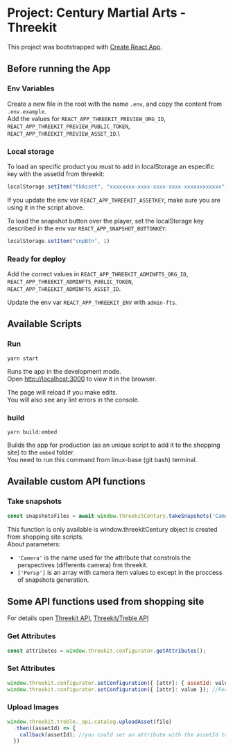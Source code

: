 # Project: Century Martial Arts - Threekit

This project was bootstrapped with [Create React App](https://github.com/facebook/create-react-app).

## Before running the App

### Env Variables
Create a new file in the root with the name `.env`, and copy the content from `.env.example`.\
Add the values for `REACT_APP_THREEKIT_PREVIEW_ORG_ID`, `REACT_APP_THREEKIT_PREVIEW_PUBLIC_TOKEN`, `REACT_APP_THREEKIT_PREVIEW_ASSET_ID`.\

### Local storage
To load an specific product you must to add in localStorage an especific key with the assetId from threekit:
``` javascript
localStorage.setItem("tkAsset", "xxxxxxxx-xxxx-xxxx-xxxx-xxxxxxxxxxxx");
```
If you update the env var `REACT_APP_THREEKIT_ASSETKEY`, make sure you are using it in the script above.

To load the snapshot button over the player, set the localStorage key described in the env var `REACT_APP_SNAPSHOT_BUTTONKEY`:
``` javascript
localStorage.setItem("snpBtn", 1)
```

### Ready for deploy

Add the correct values in `REACT_APP_THREEKIT_ADMINFTS_ORG_ID`, `REACT_APP_THREEKIT_ADMINFTS_PUBLIC_TOKEN`, `REACT_APP_THREEKIT_ADMINFTS_ASSET_ID`.

Update the env var `REACT_APP_THREEKIT_ENV` with `admin-fts`.

## Available Scripts
### Run

```
yarn start
```

Runs the app in the development mode.\
Open [http://localhost:3000](http://localhost:3000) to view it in the browser.

The page will reload if you make edits.\
You will also see any lint errors in the console.
### build
```
yarn build:embed
```
Builds the app for production (as an unique script to add it to the shopping site) to the `embed` folder.\
You need to run this command from linux-base (git bash) terminal.

## Available custom API functions

### Take snapshots
``` javascript
const snapshotsFiles = await window.threekitCentury.takeSnapshots('Camera', ['Persp']);
```
This function is only available is window.threekitCentury object is created from shopping site scripts.\
About parameters: 
 - `'Camera'` is the name used for the attribute that constrols the perspectives (differents camera) frm threekit.
 - `['Persp']` is an array with camera item values to except in the proccess of snapshots generation.

## Some API functions used from shopping site

For details open [Threekit API](https://community.threekit.com/hc/en-us/sections/4411715731483-APIs), [Threekit/Treble API](https://treble.threekit.com/docs/treble-js-treble-api)
### Get Attributes
``` javascript
const attributes = window.threekit.configurator.getAttributes();
```

### Set Attributes
``` javascript
window.threekit.configurator.setConfiguration({ [attr]: { assetId: value } }); // For Assets. i.e. Images
window.threekit.configurator.setConfiguration({ [attr]: value }); //For strings, numbers.
```

### Upload Images
``` javascript
window.threekit.treble._api.catalog.uploadAsset(file)
  .then((assetId) => {
    callback(assetId); //you could set an attribute with the assetId to load the image uploaded
  })
```


